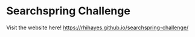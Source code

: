 # Searchspring Challenge

Visit the website here! 
https://rhihayes.github.io/searchspring-challenge/

